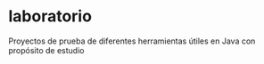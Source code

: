# laboratorio

Proyectos de prueba de diferentes herramientas útiles en Java con propósito de estudio
